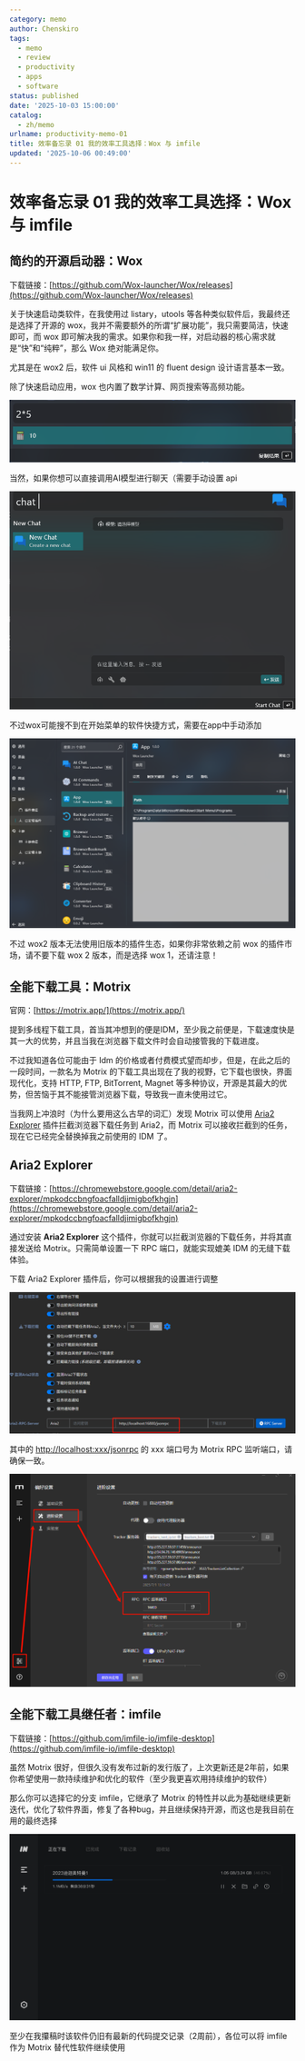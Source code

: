 ```yaml
---
category: memo
author: Chenskiro
tags:
  - memo
  - review
  - productivity
  - apps
  - software
status: published
date: '2025-10-03 15:00:00'
catalog:
  - zh/memo
urlname: productivity-memo-01
title: 效率备忘录 01 我的效率工具选择：Wox 与 imfile
updated: '2025-10-06 00:49:00'
---
```


# 效率备忘录 01 我的效率工具选择：Wox 与 imfile

## **简约的开源启动器：Wox**

下载链接：[https://github.com/Wox-launcher/Wox/releases](https://github.com/Wox-launcher/Wox/releases)

关于快速启动类软件，在我使用过 listary，utools 等各种类似软件后，我最终还是选择了开源的 wox，我并不需要额外的所谓“扩展功能”，我只需要简洁，快速即可，而 wox 即可解决我的需求。如果你和我一样，对启动器的核心需求就是“快”和“纯粹”，那么 Wox 绝对能满足你。

尤其是在 wox2 后，软件 ui 风格和 win11 的 fluent design 设计语言基本一致。

除了快速启动应用，wox 也内置了数学计算、网页搜索等高频功能。

![image-20250630120750997.png](assets/a6770b880b4abedd5d635fd1173071fd.png)

当然，如果你想可以直接调用AI模型进行聊天（需要手动设置 api

![image-20250630155825451.png](assets/62179ff420b2df905ba02794489793d2.png)

不过wox可能搜不到在开始菜单的软件快捷方式，需要在app中手动添加

![image-20250630120605975.png](assets/a9f996415184ad83fc1e00590a9c4077.png)

不过 wox2 版本无法使用旧版本的插件生态，如果你非常依赖之前 wox 的插件市场，请不要下载 wox 2 版本，而是选择 wox 1，还请注意！

## **全能下载工具：Motrix**

官网：[https://motrix.app/](https://motrix.app/)

提到多线程下载工具，首当其冲想到的便是IDM，至少我之前便是，下载速度快是其一大的优势，并且当我在浏览器下载文件时会自动接管我的下载进度。

不过我知道各位可能由于 Idm 的价格或者付费模式望而却步，但是，在此之后的一段时间，一款名为 Motrix 的下载工具出现在了我的视野，它下载也很快，界面现代化，支持 HTTP, FTP, BitTorrent, Magnet 等多种协议，开源是其最大的优势，但苦恼于其不能接管浏览器下载，导致我一直未使用过它。

当我网上冲浪时（为什么要用这么古早的词汇）发现 Motrix 可以使用 [Aria2 Explorer](https://chromewebstore.google.com/detail/aria2-explorer/mpkodccbngfoacfalldjimigbofkhgjn) 插件拦截浏览器下载任务到 Aria2，而 Motrix 可以接收拦截到的任务，现在它已经完全替换掉我之前使用的 IDM 了。

## **Aria2 Explorer**

下载链接：[https://chromewebstore.google.com/detail/aria2-explorer/mpkodccbngfoacfalldjimigbofkhgjn](https://chromewebstore.google.com/detail/aria2-explorer/mpkodccbngfoacfalldjimigbofkhgjn)

通过安装 **Aria2 Explorer** 这个插件，你就可以拦截浏览器的下载任务，并将其直接发送给 Motrix。只需简单设置一下 RPC 端口，就能实现媲美 IDM 的无缝下载体验。

下载 Aria2 Explorer 插件后，你可以根据我的设置进行调整

![image-20250701235517594.png](assets/4267465411283f2f50ac84254ef49a72.png)

其中的 [http://localhost:xxx/jsonrpc](http://localhost/:xxx/jsonrpc) 的 xxx 端口号为 Motrix RPC 监听端口，请确保一致。

![image-20250701235748177.png](assets/6d47d2969daed9afc61237045ea755dc.png)

## **全能下载工具继任者：imfile**

下载链接：[https://github.com/imfile-io/imfile-desktop](https://github.com/imfile-io/imfile-desktop)

虽然 Motrix 很好，但很久没有发布过新的发行版了，上次更新还是2年前，如果你希望使用一款持续维护和优化的软件（至少我更喜欢用持续维护的软件）

那么你可以选择它的分支 imfile，它继承了 Motrix 的特性并以此为基础继续更新迭代，优化了软件界面，修复了各种bug，并且继续保持开源，而这也是我目前在用的最终选择

![userInterface_img.png](assets/622135ee3c0aa5e6c11ea7d2d833a7e2.png)

至少在我攥稿时该软件仍旧有最新的代码提交记录（2周前），各位可以将 imfile 作为 Motrix 替代性软件继续使用
